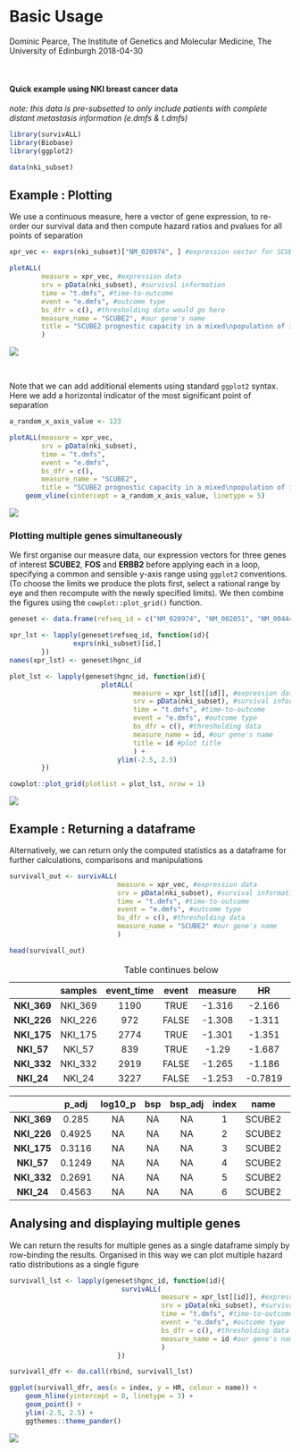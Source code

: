 Basic Usage
================
Dominic Pearce, The Institute of Genetics and Molecular Medicine, The University of Edinburgh
2018-04-30



 

#### Quick example using NKI breast cancer data

*note: this data is pre-subsetted to only include patients with complete distant metastasis information (e.dmfs & t.dmfs)*

``` r
library(survivALL)
library(Biobase)
library(ggplot2)

data(nki_subset)
```

Example : Plotting
------------------

We use a continuous measure, here a vector of gene expression, to re-order our survival data and then compute hazard ratios and pvalues for all points of separation

``` r
xpr_vec <- exprs(nki_subset)["NM_020974", ] #expression vector for SCUBE2 (anti-correlated with proliferation)

plotALL(
        measure = xpr_vec, #expression data
        srv = pData(nki_subset), #survival information
        time = "t.dmfs", #time-to-outcome
        event = "e.dmfs", #outcome type
        bs_dfr = c(), #thresholding data would go here
        measure_name = "SCUBE2", #our gene's name
        title = "SCUBE2 prognostic capacity in a mixed\npopulation of invasive breast cancer samples", #plot title
        )
```

<img src="basic-usage_files/figure-markdown_github/unnamed-chunk-3-1.png" style="display: block; margin: auto;" />

 

Note that we can add additional elements using standard `ggplot2` syntax. Here we add a horizontal indicator of the most significant point of separation

``` r
a_random_x_axis_value <- 123

plotALL(measure = xpr_vec, 
        srv = pData(nki_subset), 
        time = "t.dmfs", 
        event = "e.dmfs", 
        bs_dfr = c(),
        measure_name = "SCUBE2", 
        title = "SCUBE2 prognostic capacity in a mixed\npopulation of invasive breast cancer samples") + 
    geom_vline(xintercept = a_random_x_axis_value, linetype = 5)
```

<img src="basic-usage_files/figure-markdown_github/unnamed-chunk-4-1.png" style="display: block; margin: auto;" />

### Plotting multiple genes simultaneously

We first organise our measure data, our expression vectors for three genes of interest **SCUBE2**, **FOS** and **ERBB2** before applying each in a loop, specifying a common and sensible y-axis range using `ggplot2` conventions. (To choose the limits we produce the plots first, select a rational range by eye and then recompute with the newly specified limits). We then combine the figures using the `cowplot::plot_grid()` function.

``` r
geneset <- data.frame(refseq_id = c("NM_020974", "NM_002051", "NM_004448"), hgnc_id = c("SCUBE2", "GATA3", "ERBB2"), stringsAsFactors = FALSE)

xpr_lst <- lapply(geneset$refseq_id, function(id){
                exprs(nki_subset)[id,]
        })
names(xpr_lst) <- geneset$hgnc_id

plot_lst <- lapply(geneset$hgnc_id, function(id){
                       plotALL(
                               measure = xpr_lst[[id]], #expression data
                               srv = pData(nki_subset), #survival information
                               time = "t.dmfs", #time-to-outcome
                               event = "e.dmfs", #outcome type
                               bs_dfr = c(), #thresholding data 
                               measure_name = id, #our gene's name
                               title = id #plot title
                               ) + 
                           ylim(-2.5, 2.5)  
        })
```

``` r
cowplot::plot_grid(plotlist = plot_lst, nrow = 1)
```

<img src="basic-usage_files/figure-markdown_github/unnamed-chunk-7-1.png" style="display: block; margin: auto;" />

Example : Returning a dataframe
-------------------------------

Alternatively, we can return only the computed statistics as a dataframe for further calculations, comparisons and manipulations

``` r
survivall_out <- survivALL(
                           measure = xpr_vec, #expression data
                           srv = pData(nki_subset), #survival information
                           time = "t.dmfs", #time-to-outcome
                           event = "e.dmfs", #outcome type
                           bs_dfr = c(), #thresholding data
                           measure_name = "SCUBE2" #our gene's name
                           )
```

``` r
head(survivall_out)
```

<table style="width:100%;">
<caption>Table continues below</caption>
<colgroup>
<col width="18%" />
<col width="13%" />
<col width="17%" />
<col width="10%" />
<col width="13%" />
<col width="13%" />
<col width="13%" />
</colgroup>
<thead>
<tr class="header">
<th align="center"> </th>
<th align="center">samples</th>
<th align="center">event_time</th>
<th align="center">event</th>
<th align="center">measure</th>
<th align="center">HR</th>
<th align="center">p</th>
</tr>
</thead>
<tbody>
<tr class="odd">
<td align="center"><strong>NKI_369</strong></td>
<td align="center">NKI_369</td>
<td align="center">1190</td>
<td align="center">TRUE</td>
<td align="center">-1.316</td>
<td align="center">-2.166</td>
<td align="center">0.2303</td>
</tr>
<tr class="even">
<td align="center"><strong>NKI_226</strong></td>
<td align="center">NKI_226</td>
<td align="center">972</td>
<td align="center">FALSE</td>
<td align="center">-1.308</td>
<td align="center">-1.311</td>
<td align="center">0.4321</td>
</tr>
<tr class="odd">
<td align="center"><strong>NKI_175</strong></td>
<td align="center">NKI_175</td>
<td align="center">2774</td>
<td align="center">TRUE</td>
<td align="center">-1.301</td>
<td align="center">-1.351</td>
<td align="center">0.2548</td>
</tr>
<tr class="even">
<td align="center"><strong>NKI_57</strong></td>
<td align="center">NKI_57</td>
<td align="center">839</td>
<td align="center">TRUE</td>
<td align="center">-1.29</td>
<td align="center">-1.687</td>
<td align="center">0.09268</td>
</tr>
<tr class="odd">
<td align="center"><strong>NKI_332</strong></td>
<td align="center">NKI_332</td>
<td align="center">2919</td>
<td align="center">FALSE</td>
<td align="center">-1.265</td>
<td align="center">-1.186</td>
<td align="center">0.2149</td>
</tr>
<tr class="even">
<td align="center"><strong>NKI_24</strong></td>
<td align="center">NKI_24</td>
<td align="center">3227</td>
<td align="center">FALSE</td>
<td align="center">-1.253</td>
<td align="center">-0.7819</td>
<td align="center">0.3946</td>
</tr>
</tbody>
</table>

<table>
<colgroup>
<col width="17%" />
<col width="11%" />
<col width="12%" />
<col width="7%" />
<col width="12%" />
<col width="10%" />
<col width="11%" />
<col width="7%" />
<col width="7%" />
</colgroup>
<thead>
<tr class="header">
<th align="center"> </th>
<th align="center">p_adj</th>
<th align="center">log10_p</th>
<th align="center">bsp</th>
<th align="center">bsp_adj</th>
<th align="center">index</th>
<th align="center">name</th>
<th align="center">dsr</th>
<th align="center">clsf</th>
</tr>
</thead>
<tbody>
<tr class="odd">
<td align="center"><strong>NKI_369</strong></td>
<td align="center">0.285</td>
<td align="center">NA</td>
<td align="center">NA</td>
<td align="center">NA</td>
<td align="center">1</td>
<td align="center">SCUBE2</td>
<td align="center">NA</td>
<td align="center">0</td>
</tr>
<tr class="even">
<td align="center"><strong>NKI_226</strong></td>
<td align="center">0.4925</td>
<td align="center">NA</td>
<td align="center">NA</td>
<td align="center">NA</td>
<td align="center">2</td>
<td align="center">SCUBE2</td>
<td align="center">NA</td>
<td align="center">0</td>
</tr>
<tr class="odd">
<td align="center"><strong>NKI_175</strong></td>
<td align="center">0.3116</td>
<td align="center">NA</td>
<td align="center">NA</td>
<td align="center">NA</td>
<td align="center">3</td>
<td align="center">SCUBE2</td>
<td align="center">NA</td>
<td align="center">0</td>
</tr>
<tr class="even">
<td align="center"><strong>NKI_57</strong></td>
<td align="center">0.1249</td>
<td align="center">NA</td>
<td align="center">NA</td>
<td align="center">NA</td>
<td align="center">4</td>
<td align="center">SCUBE2</td>
<td align="center">NA</td>
<td align="center">0</td>
</tr>
<tr class="odd">
<td align="center"><strong>NKI_332</strong></td>
<td align="center">0.2691</td>
<td align="center">NA</td>
<td align="center">NA</td>
<td align="center">NA</td>
<td align="center">5</td>
<td align="center">SCUBE2</td>
<td align="center">NA</td>
<td align="center">0</td>
</tr>
<tr class="even">
<td align="center"><strong>NKI_24</strong></td>
<td align="center">0.4563</td>
<td align="center">NA</td>
<td align="center">NA</td>
<td align="center">NA</td>
<td align="center">6</td>
<td align="center">SCUBE2</td>
<td align="center">NA</td>
<td align="center">0</td>
</tr>
</tbody>
</table>

Analysing and displaying multiple genes
---------------------------------------

We can return the results for multiple genes as a single dataframe simply by row-binding the results. Organised in this way we can plot multiple hazard ratio distributions as a single figure

``` r
survivall_lst <- lapply(geneset$hgnc_id, function(id){
                            survivALL(
                                      measure = xpr_lst[[id]], #expression data
                                      srv = pData(nki_subset), #survival information
                                      time = "t.dmfs", #time-to-outcome
                                      event = "e.dmfs", #outcome type
                                      bs_dfr = c(), #thresholding data
                                      measure_name = id #our gene's name
                                      )
                           })

survivall_dfr <- do.call(rbind, survivall_lst)

ggplot(survivall_dfr, aes(x = index, y = HR, colour = name)) + 
    geom_hline(yintercept = 0, linetype = 3) + 
    geom_point() + 
    ylim(-2.5, 2.5) + 
    ggthemes::theme_pander()
```

<img src="basic-usage_files/figure-markdown_github/unnamed-chunk-11-1.png" style="display: block; margin: auto;" />
